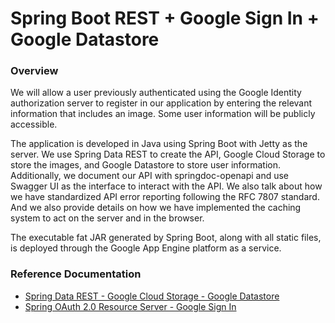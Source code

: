 # Spring Boot REST + Google Sign In + Google Datastore

### Overview
We will allow a user previously authenticated using the Google Identity authorization server to register in our application by entering the relevant information that includes an image. Some user information will be publicly accessible.

The application is developed in Java using Spring Boot with Jetty as the server. We use Spring Data REST to create the API, Google Cloud Storage to store the images, and Google Datastore to store user information. Additionally, we document our API with springdoc-openapi and use Swagger UI as the interface to interact with the API. We also talk about how we have standardized API error reporting following the RFC 7807 standard. And we also provide details on how we have implemented the caching system to act on the server and in the browser.

The executable fat JAR generated by Spring Boot, along with all static files, is deployed through the Google App Engine platform as a service.

### Reference Documentation
* [Spring Data REST - Google Cloud Storage - Google Datastore ](https://diy.elmolidelanoguera.com/2023/12/spring-data-rest-google-cloud-storage.html)
* [Spring OAuth 2.0 Resource Server - Google Sign In ](https://diy.elmolidelanoguera.com/2023/11/seguridad-autentificacion-spring-boot.html)